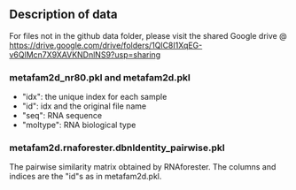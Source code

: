 ## Description of data

For files not in the github data folder, please visit the shared Google drive @  https://drive.google.com/drive/folders/1QlC8I1XqEG-v6QlMcn7X9XAVKNDnlNS9?usp=sharing

### metafam2d_nr80.pkl and metafam2d.pkl
* "idx": the unique index for each sample
* "id": idx and the original file name
* "seq": RNA sequence
* "moltype": RNA biological type

### metafam2d.rnaforester.dbnIdentity_pairwise.pkl
The pairwise similarity matrix obtained by RNAforester. The columns and indices are the "id"s as in metafam2d.pkl.